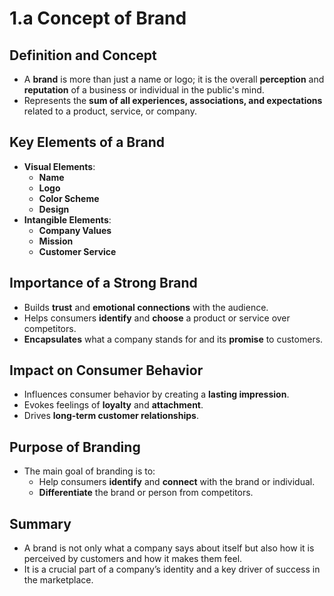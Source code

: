 # 1.a Concept of Brand

## Definition and Concept
- A **brand** is more than just a name or logo; it is the overall **perception** and **reputation** of a business or individual in the public's mind.
- Represents the **sum of all experiences, associations, and expectations** related to a product, service, or company.

## Key Elements of a Brand
- **Visual Elements**:
  - **Name**
  - **Logo**
  - **Color Scheme**
  - **Design**
- **Intangible Elements**:
  - **Company Values**
  - **Mission**
  - **Customer Service**

## Importance of a Strong Brand
- Builds **trust** and **emotional connections** with the audience.
- Helps consumers **identify** and **choose** a product or service over competitors.
- **Encapsulates** what a company stands for and its **promise** to customers.

## Impact on Consumer Behavior
- Influences consumer behavior by creating a **lasting impression**.
- Evokes feelings of **loyalty** and **attachment**.
- Drives **long-term customer relationships**.

## Purpose of Branding
- The main goal of branding is to:
  - Help consumers **identify** and **connect** with the brand or individual.
  - **Differentiate** the brand or person from competitors.

## Summary
- A brand is not only what a company says about itself but also how it is perceived by customers and how it makes them feel.
- It is a crucial part of a company’s identity and a key driver of success in the marketplace.
